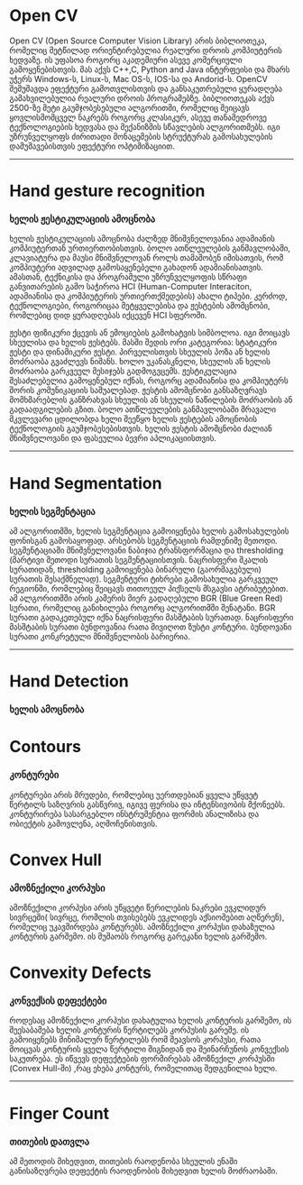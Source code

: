 # Open CV
Open CV (Open Source Computer Vision Library) არის ბიბლიოთეკა, რომელიც მეტწილად
ორიენტირებულია რეალური დროის კომპიუტერის ხედვაზე. ის უფასოა როგორც
აკადემიური ასევე კომერციული გამოყენებისთვის. მას აქვს C++,C, Python and Java
ინტერფეისი და მხარს უჭერს Windows-ს, Linux-ს, Mac OS-ს, IOS-სა და Andorid-ს. OpenCV
შემუშავდა ეფექტური გამოთვლისთვის და განსაკუთრებული ყურადღება
გამახვილებულია რეალური დროის პროგრამებზე. ბიბლიოთეკას აქვს 2500-ზე მეტი
გაუმჯობესებული ალგორითმი, რომელიც შეიცავს ყოვლისმომცველ ნაკრებს როგორც
კლასიკურ, ასევე თანამედროვე ტექნოლოგიების ხედვასა და მექანიზმის სწავლების
ალგორითმებს. იგი უზრუნველყოფს ძირითადი მონაცემების სტრუქტურას
გამოსახულების დამუშავებისთვის ეფექტური ოპტიმიზაციით.

***

# Hand gesture recognition
### ხელის ჟესტიკულაციის ამოცნობა
ხელის ჟესტიკულაციის ამოცნობა ძალზედ მნიშვნელოვანია ადამიანის კომპიუტერთან
ურთიერთობისთვის. ბოლო ათწლეულების განმავლობაში, კლავიატურა და მაუსი
მნიშვნელოვან როლს თამაშობენ იმისათვის, რომ კომპიუტერი ადვილად გამოსაყენებელი
გახადონ ადამიანისათვის. ამასთან, ტექნიკისა და პროგრამული უზრუნველყოფის
სწრაფი განვითარების გამო საჭიროა HCI (Human-Computer Interaciton, ადამიანისა და
კომპიუტერის ურთიერთქმედების) ახალი ტიპები. კერძოდ, ტექნოლოგიები, როგორიცაა
მეტყველებისა და ჟესტების ამომცნობი, რომლებიც დიდ ყურადღებას იქცევენ HCI
სფეროში.

ჟესტი ფიზიკური ქცევის ან ემოციების გამოხატვის სიმბოლოა. იგი მოიცავს სხეულისა და
ხელის ჟესტებს. მასში შედის ორი კატეგორია: სტატიკური ჟესტი და დინამიკური ჟესტი.
პირველისთვის სხეულის პოზა ან ხელის მოძრაობა გვაძლევს ნიშანს. ხოლო უკანასკნელი,
სხეულის ან ხელის მოძრაობა გარკვეულ მესიჯებს გადმოგვცემს. ჟესტიკულაცია
შესაძლებელია გამოყენებულ იქნას, როგორც ადამიანისა და კომპიუტერს შორის
კომუნიკაციის საშუალებად. ჟესტის ამომცნობი განსაზღვრავს მომხმარებლის განზრახვას
სხეულის ან სხეულის ნაწილების მოძრაობის ან გადაადგილების გზით. ბოლო
ათწლეულების განმავლობაში მრავალი მკვლევარი ცდილობდა ხელი შეეწყო ხელის
ჟესტების ამოცნობის ტექნოლოგიის გაუმჯობესებისთვის. ხელის ჟესტის ამომცნობი
ძალიან მნიშვნელოვანი და ფასეულია ბევრი აპლიკაციისთვის.

***

# Hand Segmentation
### ხელის სეგმენტაცია
ამ ალგორითმში, ხელის სეგმენტაცია გამოიყენება ხელის გამოსახულების ფონისგან
გამოსაყოფად. არსებობს სეგმენტაციის რამდენიმე მეთოდი. სეგმენტაციაში
მნიშვნელოვანი ნაბიჯია ტრანსფორმაცია და thresholding (მარტივი მეთოდი სურათის
სეგმენტაციისთვის. ნაცრისფერი შკალის სურათიდან, thresholding გამოიყენება
ბინარული (გაორმაგებული) სურათის შესაქმნელად). სეგმენტური ტიხრები გამოსახულია
გარკვეულ რეგიონში, რომლებიც შეიცავს თითოეულ პიქსელს მსგავსი ატრიბუტებით. ამ
ალგორითმში არის კამერის მიერ გადაღებული BGR (Blue Green Red) სურათი, რომელიც
განიხილება როგორც ალგორითმში შენატანი. BGR სურათი გადაკეთებულ იქნა
ნაცრისფერი მასშტაბის სურათად. ნაცრისფერი მასშტაბის სურათი ბუნდოვანია რათა
მივიღოთ ზუსტი კონტური. ბუნდოვანი სურათი კონკრეტული მნიშვნელობის ბარიერია.

***

# Hand Detection
### ხელის ამოცნობა
# Contours
### კონტურები
კონტურები არის მრუდები, რომლებიც უერთდებიან ყველა უწყვეტ წერტილს საზღვრის
გასწვრივ, იგივე ფერისა და ინტენსივობის მქონეებს. კონტურირება სასარგებლო
ინსტრუმენტია ფორმის ანალიზისა და ობიექტის გამოვლენა, აღმოჩენისთვის.
# Convex Hull
### ამოზნექილი კორპუსი
ამოზნექილი კორპუსი არის უწყვეტი წერილების ნაკრები ევკლიდურ სივრცეში( სივრცე,
რომლის თვისებებს ევკლიდეს აქსიომებით აღწერენ), რომელიც უკავშირდება
კონტურებს. ამოზნექილი კორპუსი დახაზულია კონტურის გარშემო. ის მუშაობს
როგორც გარეკანი ხელის გარშემო.
# Convexity Defects
### კონვექსის დეფექტები
როდესაც ამოზნექილი კორპუსი დახატულია ხელის კონტურის გარშემო, ის შეესაბამება
ხელის კონტურის წერტილებს კორპუსის გარეშე. ის გამოიყენებს მინიმალურ წერტილებს
რომ შეავსოს კორპუსი, რათა მოიცვას კონტურის ყველა წერტილი შიგნიდან და
შეინარჩუნოს კონვექსის საკუთრება. ეს იწვევს დეფექტების ფორმირებას ამოზნექილ
კორპუსში (Convex Hull-ში) ,რაც ეხება კონტურს, რომელითაც შედგენილია ხელი.

***

# Finger Count
### თითების დათვლა
ამ მეთოდის მიხედვით, თითების რაოდენობა სხეულის ენაში განისაზღვრება დეფექტის
რაოდენობის მიხედვით ხელის მოძრაობაში.
